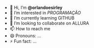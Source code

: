 - 👋 Hi, I’m **@orlandoesirley**
- 👀 I’m interested in _PROGRAMAÇÃO_
- 🌱 I’m currently learning GITHUB
- 💞️ I’m looking to collaborate on ALLURA
- 📫 How to reach me 
- 😄 Pronouns: ...
- ⚡ Fun fact: ...

<!---
orlandoesirley/orlandoesirley is a ✨ special ✨ repository because its `README.md` (this file) appears on your GitHub profile.
You can click the Preview link to take a look at your changes.
--->
